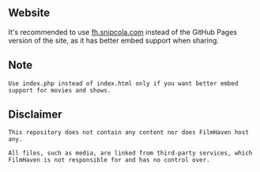 ## Website
It's recommended to use [fh.snipcola.com](https://fh.snipcola.com) instead of the GitHub Pages version of the site, as it has better embed support when sharing.

## Note
```
Use index.php instead of index.html only if you want better embed
support for movies and shows.
```

## Disclaimer
```
This repository does not contain any content nor does FilmHaven host
any.

All files, such as media, are linked from third-party services, which
FilmHaven is not responsible for and has no control over.
```